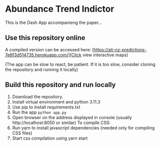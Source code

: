 # Abundance Trend Indictor 

This is the Dash App accompanieng the paper... 

## Use this repository online

A compiled version can be accessed here:
[https://ati-nz-predictions-7e6f3d514735.herokuapp.com/](Click view interactive maps)

(The app can be slow to react, be patient. If it is too slow, consider cloning the repository and running it locally)

## Build this repository and run locally 

1. Download the repository.
2. Install virtual environment and python 3.11.3
3. Use pip to install requirements.txt
4. Run the app `python app.py`
5. Open browser on the address displayed in console (usually http://localhost:8050 or similar)
To compile CSS: 
6. Run yarn to install javascript dependencies (needed only for compiling CSS files)
7. Start css compilation using yarn start


